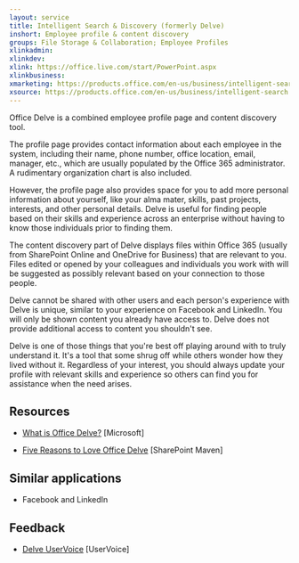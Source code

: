 ```yaml
---
layout: service
title: Intelligent Search & Discovery (formerly Delve)
inshort: Employee profile & content discovery
groups: File Storage & Collaboration; Employee Profiles
xlinkadmin: 
xlinkdev: 
xlink: https://office.live.com/start/PowerPoint.aspx
xlinkbusiness: 
xmarketing: https://products.office.com/en-us/business/intelligent-search
xsource: https://products.office.com/en-us/business/intelligent-search
---
```

Office Delve is a combined employee profile page and content discovery
tool.

The profile page provides contact information about each employee in the
system, including their name, phone number, office location, email,
manager, etc., which are usually populated by the Office 365
administrator. A rudimentary organization chart is also included.

However, the profile page also provides space for you to add more
personal information about yourself, like your alma mater, skills, past
projects, interests, and other personal details. Delve is useful for
finding people based on their skills and experience across an enterprise
without having to know those individuals prior to finding them.

The content discovery part of Delve displays files within Office 365
(usually from SharePoint Online and OneDrive for Business) that are
relevant to you. Files edited or opened by your colleagues and
individuals you work with will be suggested as possibly relevant based
on your connection to those people.

Delve cannot be shared with other users and each person's experience
with Delve is unique, similar to your experience on Facebook and
LinkedIn. You will only be shown content you already have access to.
Delve does not provide additional access to content you shouldn't see.

Delve is one of those things that you're best off playing around with to
truly understand it. It's a tool that some shrug off while others wonder
how they lived without it. Regardless of your interest, you should
always update your profile with relevant skills and experience so others
can find you for assistance when the need arises.

Resources
---------

-   [What is Office
    Delve?](https://support.office.com/en-us/article/What-is-Office-Delve-1315665a-c6af-4409-a28d-49f8916878ca)
    \[Microsoft\]

-   [Five Reasons to Love Office
    Delve](https://sharepointmaven.com/5-reasons-love-new-office-365-delve/)
    \[SharePoint Maven\]

Similar applications
--------------------

-   Facebook and LinkedIn

Feedback
---------

-   [Delve UserVoice](https://office365.uservoice.com/forums/273487-delve)
    \[UserVoice\]
